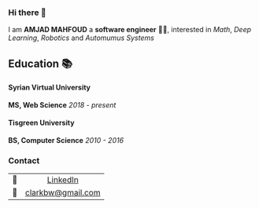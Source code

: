 ### Hi there 👋

I am **AMJAD MAHFOUD** a **software engineer** 👨‍💻, interested in *Math*, *Deep Learning*, *Robotics* and *Automumus Systems*  

## Education :books:


#### Syrian Virtual University
**MS, Web Science**
*2018 - present*

#### Tisgreen University
**BS, Computer Science**
*2010 - 2016*


### Contact

| | |
|:----:|:---:|
|:link: | [LinkedIn](https://www.linkedin.com/in/amjad-mahfoud/)|
|:incoming_envelope: | [clarkbw@gmail.com](mailto:amjad.y.mahfoud@gmail.com)|
